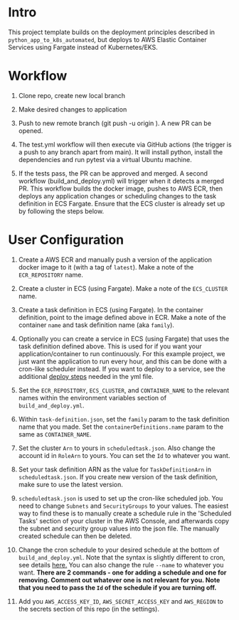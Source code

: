 # Intro

This project template builds on the deployment principles described in `python_app_to_k8s_automated`, but deploys to AWS Elastic Container Services using Fargate instead of Kubernetes/EKS.

# Workflow

1. Clone repo, create new local branch

2. Make desired changes to application

3. Push to new remote branch (git push -u origin <local-branch-name>). A new PR can be opened.

4. The test.yml workflow will then execute via GitHub actions (the trigger is a push to any branch apart from main). It will install python, install the dependencies and run pytest via a virtual Ubuntu machine.

5. If the tests pass, the PR can be approved and merged. A second workflow (build_and_deploy.yml) will trigger when it detects a merged PR. This workflow builds the docker image, pushes to AWS ECR, then deploys any application changes or scheduling changes to the task definition in ECS Fargate. Ensure that the ECS cluster is already set up by following the steps below.

# User Configuration

1. Create a AWS ECR and manually push a version of the application docker image to it (with a tag of `latest`). Make a note of the `ECR_REPOSITORY` name.

2. Create a cluster in ECS (using Fargate). Make a note of the `ECS_CLUSTER` name.

3. Create a task definition in ECS (using Fargate). In the container definition, point to the image defined above in ECR. Make a note of the container `name` and task definition name (aka `family`).

4. Optionally you can create a service in ECS (using Fargate) that uses the task definition defined above. This is used for if you want your application/container to run continuously. For this example project, we just want the application to run every hour, and this can be done with a cron-like scheduler instead. 
If you want to deploy to a service, see the additional [deploy steps](https://docs.github.com/en/actions/deployment/deploying-to-your-cloud-provider/deploying-to-amazon-elastic-container-service) needed in the yml file.

5. Set the `ECR_REPOSITORY`, `ECS_CLUSTER`, and `CONTAINER_NAME` to the relevant names within the environment variables section of `build_and_deploy.yml`.

6. Within `task-definition.json`, set the `family` param to the task definition name that you made. Set the `containerDefinitions.name` param to the same as `CONTAINER_NAME`.

7. Set the cluster `Arn` to yours in `scheduledtask.json`. Also change the account id in `RoleArn` to yours. You can set the `Id` to whatever you want.

8. Set your task definition ARN as the value for `TaskDefinitionArn` in `scheduledtask.json`. If you create new version of the task definition, make sure to use the latest version.

9. `scheduledtask.json` is used to set up the cron-like scheduled job. You need to change `Subnets` and `SecurityGroups` to your values. The easiest way to find these is to manually create a schedule rule in the 'Scheduled Tasks' section of your cluster in the AWS Console, and afterwards copy the subnet and security group values into the json file. The manually created schedule can then be deleted.

10. Change the cron schedule to your desired schedule at the bottom of `build_and_deploy.yml`. Note that the syntax is slightly different to cron, see details [here.](https://docs.aws.amazon.com/AmazonCloudWatch/latest/events/ScheduledEvents.html) 
You can also change the rule `--name` to whatever you want.
__There are 2 commands - one for adding a schedule and one for removing. Comment out whatever one is not relevant for you. Note that you need to pass the `Id` of the schedule if you are turning off.__

11. Add you `AWS_ACCESS_KEY_ID`, `AWS_SECRET_ACCESS_KEY` and `AWS_REGION` to the secrets section of this repo (in the settings). 
